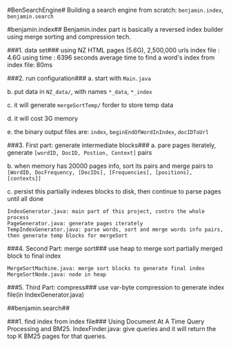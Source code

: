 #BenSearchEngine#
Building a search engine from scratch: `benjamin.index`, `benjamin.search`

#benjamin.index##
Benjamin.index part is basically a reversed index builder using merge sorting and compression tech.

###1. data set###
	using NZ HTML pages (5.6G), 2,500,000 urls
	index file : 4.6G
	using time : 6396 seconds
	average time to find a word's index from index file: 80ms

###2. run configuration###
a. start with `Main.java`

b. put data in `NZ_data/`, with names `*_data`, `*_index`

c. it will generate `mergeSortTemp/` forder to store temp data

d. it will cost 3G memory

e. the binary output files are: `index`, `beginEndOfWordInIndex`, `docIDToUrl`

###3. First part: generate intermediate blocks###
a. pare pages iterately, generate `[wordID, DocID, Postion, Context]` pairs

b. when memory has 20000 pages info, sort its pairs and merge pairs to `[WordID, DocFrequency, [DocIDs], [Frequencies], [positions], [contexts]]`

c. persist this partially indexes blocks to disk, then continue to parse pages until all done
	
	IndexGenerator.java: main part of this project, contro the whole process
	PageGenerator.java: generate pages iterately
	TempIndexGenerator.java: parse words, sort and merge words info pairs, then generate temp blocks for mergeSort

###4. Second Part: merge sort###
use heap to merge sort partially merged block to final index

	MergeSortMachine.java: merge sort blocks to generate final index
	MergeSortNode.java: node in heap

###5. Third Part: compress###
use var-byte compression to generate index file(in IndexGenerator.java)

##benjamin.search##

###1. find index from index file###
Using Document At A Time Query Processing and BM25.
	IndexFinder.java: give queries and it will return the top K BM25 pages for that queries.
